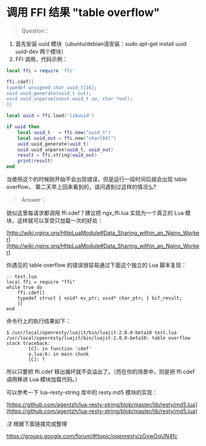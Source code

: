 # 调用 FFI 结果 "table overflow"

> Question：

1. 首先安装 uuid 模块（ubuntu/debian请安装：sudo apt-get install uuid uuid-dev 两个模块）
2. FFI 调用，代码示例：

```lua
local ffi = require 'ffi'

ffi.cdef[[
typedef unsigned char uuid_t[16];
void uuid_generate(uuid_t out);
void uuid_unparse(const uuid_t uu, char *out);
]]

local uuid = ffi.load('libuuid')

if uuid then
    local uuid_t   = ffi.new("uuid_t")
    local uuid_out = ffi.new("char[64]")
    uuid.uuid_generate(uuid_t)
    uuid.uuid_unparse(uuid_t, uuid_out)
    result = ffi.string(uuid_out)
    print(result)
end
```

当使用这个的时候刚开始不会出现错误，但是运行一段时间后就会出现 table overflow， 第二天早上回来看到的，请问遇到过这样的情况么?

> Answer：

貌似这里每请求都调用 ffi.cdef？建议把 ngx_ffi.lua 实现为一个真正的 Lua 模块，这样就可以享受只加载一次的好处：

[http://wiki.nginx.org/HttpLuaModule#Data_Sharing_within_an_Nginx_Worker](http://wiki.nginx.org/HttpLuaModule#Data_Sharing_within_an_Nginx_Worker)

你遇见的 table overflow 的错误很容易通过下面这个独立的 Lua 脚本复现：

    -- test.lua
    local ffi = require "ffi"
    while true do
        ffi.cdef[[
        typedef struct { void* ev_ptr; void* char_ptr; } bif_result;
        ]]
    end

命令行上的执行结果如下：

    $ /usr/local/openresty/luajit/bin/luajit-2.0.0-beta10 test.lua
    /usr/local/openresty/luajit/bin/luajit-2.0.0-beta10: table overflow
    stack traceback:
            [C]: in function 'cdef'
            a.lua:6: in main chunk
            [C]: ?

所以只要把 ffi.cdef 移出循环就不会溢出了。（而在你的场景中，则是把 ffi.cdef 调用移进 Lua 模块加载代码。）

可以参考一下 lua-resty-string 库中的 resty.md5 模块的实现：

[https://github.com/agentzh/lua-resty-string/blob/master/lib/resty/md5.lua](https://github.com/agentzh/lua-resty-string/blob/master/lib/resty/md5.lua)

*注* 根据下面链接完成整理

https://groups.google.com/forum/#!topic/openresty/zGxwOqUN4fc 


